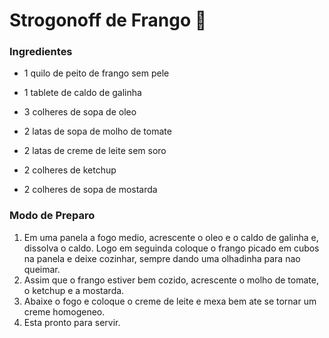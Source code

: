# Strogonoff de Frango :chicken:

### Ingredientes

- 1 quilo de peito de frango sem pele

- 1 tablete de caldo de galinha

- 3 colheres de sopa de oleo

- 2 latas de sopa de molho de tomate

- 2 latas de creme de leite sem soro

- 2 colheres de ketchup

- 2 colheres de sopa de mostarda 

### Modo de Preparo

1. Em uma panela a fogo medio, acrescente o oleo e o caldo de galinha e, dissolva o caldo. Logo em seguinda coloque o frango picado em cubos na panela e deixe cozinhar, sempre dando uma olhadinha para nao queimar.
2. Assim que o frango estiver bem cozido, acrescente o molho de tomate, o ketchup e a mostarda.
3. Abaixe o fogo e coloque o creme de leite e mexa bem ate se tornar um creme homogeneo.
4. Esta pronto para servir.